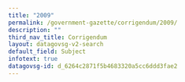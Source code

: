 ```yaml
---
title: "2009"
permalink: /government-gazette/corrigendum/2009/
description: ""
third_nav_title: Corrigendum
layout: datagovsg-v2-search
default_field: Subject
infotext: true
datagovsg-id: d_6264c2871f5b4683320a5cc6ddd3fae2
---
```

